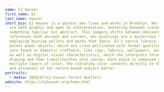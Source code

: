 ```yaml
---
name: EJ Hauser
first_name: EJ
last_name: Hauser
short_bio: EJ Hauser is a painter who lives and works in Brooklyn. Her paintings
  are both graphic and open to interpretation, teetering between iconography and
  something familiar but abstract. This imagery shifts between omnivorous
  references both ancient and current, her paintings are a mysterious talisman,
  employing buzzing pallets and marks that dance. EJ’s source library includes
  potent power objects, which are cross-pollinated with formal qualities and
  care found in domestic craftwork, like rugs, fabrics, wallpapers, and mosaics,
  as well as digital visual characteristics, which she interprets through
  drawing and then transliterates onto canvas. Each piece is composed of
  multiple layers of color. The vibrating color connects directly to the energy
  and aliveness of her nature-based subject matter.
portraits:
  - media: 2020/07/ej-hauser-forest-dwellers
website: https://ejhauser.org/home.html
---
```

